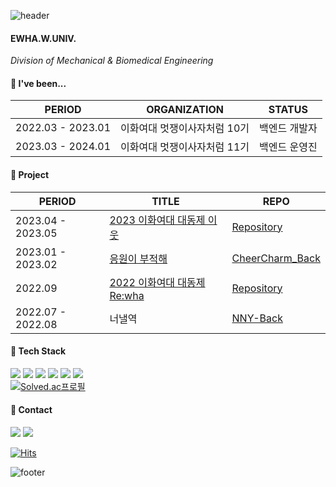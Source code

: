 ![header](https://capsule-render.vercel.app/api?type=Waving&text=Nakyeong%20Lee&height=180&fontColor=662A00&fontSize=80&fontAlign=35&fontAlignY=45&stroke=662A00&strokeWidth=3&desc=Web%20Backend%20Developer&descSize=30&descAlign=23.5&descAlignY=85&color=0065B0&animation=fadeIn&section=header)

#### EWHA.W.UNIV.
*Division of Mechanical & Biomedical Engineering*

#### 🤎 I've been...
| PERIOD | ORGANIZATION | STATUS |
| ------- | ------- | -------|
| 2022.03 - 2023.01 | 이화여대 멋쟁이사자처럼 10기 | 백엔드 개발자 |
| 2023.03 - 2024.01 | 이화여대 멋쟁이사자처럼 11기 | 백엔드 운영진 |

#### 💙 Project
| PERIOD | TITLE | REPO |
| ------- | ------- | -------|
| 2023.04 - 2023.05 | <a href="https://2023-ewha-festival.vercel.app">2023 이화여대 대동제 이웃</a> | <a href="">Repository</a> |
| 2023.01 - 2023.02 | <a href="https://cheer-charm.swygbro.com">응원이 부적해</a> | <a href="https://github.com/CheerCharm/CheerCharm_Back">CheerCharm_Back</a> |
| 2022.09 | <a href="https://rewha.swygbro.com">2022 이화여대 대동제 Re:wha</a> | <a href="">Repository</a> |
| 2022.07 - 2022.08 | <a>너낼역</a> | <a href="https://github.com/NNAERYEOK/NNY-Back">NNY-Back</a> |

#### 🤍 Tech Stack
<a><img src="https://img.shields.io/badge/C-A8B9CC?style=flat&logo=C&logoColor=white"/></a>
<a><img src="https://img.shields.io/badge/Python-3776AB?style=flat&logo=Python&logoColor=white"/></a>
<a><img src="https://img.shields.io/badge/JAVA-A8B9CC?style=flat&logo=JAVA&logoColor=white"/></a>
<a><img src="https://img.shields.io/badge/Django-092E20?style=flat&logo=Django&logoColor=white"/></a>
<a><img src="https://img.shields.io/badge/VS%20Code-007ACC?style=flat&logo=VisualStudioCode&logoColor=white"/></a>
<a><img src="https://img.shields.io/badge/GitHub-181717?style=flat&logo=GitHub&logoColor=white"/></a>
<br/>
[![Solved.ac프로필](http://mazassumnida.wtf/api/mini/generate_badge?boj=rinarina0429)](https://solved.ac/rinarina0429)

#### 🖤 Contact
<a href="mailto:forrina0429@gmail.com" target="_blank"><img src="https://img.shields.io/badge/forrina0429-EA4335?style=flat-square&logo=gmail&logoColor=FFFFFF"/></a>
<a href="https://www.instagram.com/2.or_kng/" target="_blank"><img src="https://img.shields.io/badge/2.or_kng-E4405F?style=flat-square&logo=instagram&logoColor=FFFFFF"/></a>

[![Hits](https://hits.seeyoufarm.com/api/count/incr/badge.svg?url=https%3A%2F%2Fgithub.com%2Frinarina0429&count_bg=%23662A00&title_bg=%23555555&icon=&icon_color=%23E7E7E7&title=👀&edge_flat=true)](https://hits.seeyoufarm.com)

![footer](https://capsule-render.vercel.app/api?type=waving&color=0065B0&height=90&section=footer)
